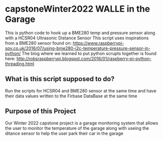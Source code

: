 # capstoneWinter2022 WALLE in the Garage
This is python code to hook up a BME280 temp and pressure sensor along with a 
HCSR04 Ultrasonic Distance Sensor
This script uses inspirations from a BME280 sensor found on:
https://www.raspberrypi-spy.co.uk/2016/07/using-bme280-i2c-temperature-pressure-sensor-in-python/
The blog where we learned to put python scrupts together is found here:
http://robsraspberrypi.blogspot.com/2016/01/raspberry-pi-python-threading.html

## What is this script supposed to do?
Run the scripts for HCSR04 and BME280 sensor at the same time
and have their data values written to the Firbase DataBase at the same time

## Purpose of this Project 
Our Winter 2022 capstone project is a garage monitoring system that allows the
user to monitor the temperature of the garage along with useing the ditance sensor
to help the user park their car in the garage
